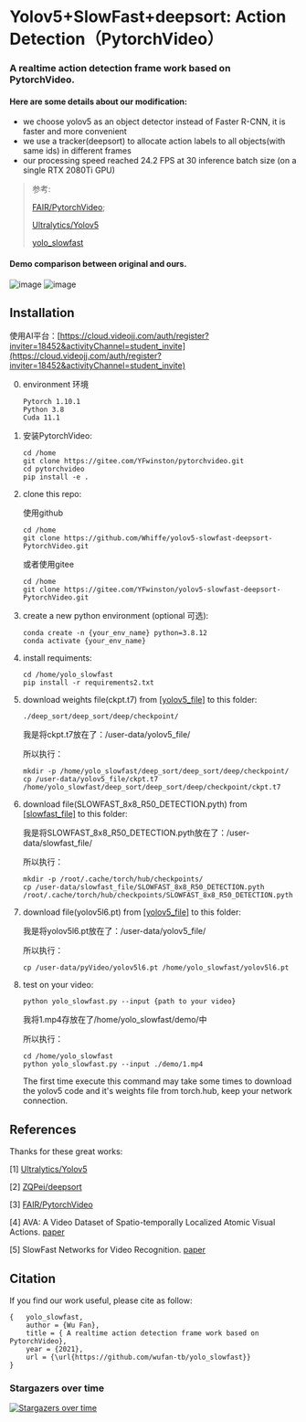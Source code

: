 # Yolov5+SlowFast+deepsort: Action Detection（PytorchVideo）
 

### A realtime action detection frame work based on PytorchVideo. 

#### Here are some details about our modification:

- we choose yolov5 as an object detector instead of Faster R-CNN, it is faster and more convenient
- we use a tracker(deepsort) to allocate action labels to all objects(with same ids) in different frames
- our processing speed reached 24.2 FPS at 30 inference batch size (on a single RTX 2080Ti GPU)

> 参考: 
> 
> [FAIR/PytorchVideo](https://github.com/facebookresearch/pytorchvideo); 
> 
> [Ultralytics/Yolov5](https://github.com/ultralytics/yolov5)
> 
> [yolo_slowfast](https://github.com/wufan-tb/yolo_slowfast)


#### Demo comparison between original and ours.



![image](https://img-blog.csdnimg.cn/92e00516f2984dfcb3ba4888fddde9dd.gif)
![image](https://img-blog.csdnimg.cn/c01edc763a744b9d8114b3973a4d0385.gif)


## Installation

使用AI平台：[https://cloud.videojj.com/auth/register?inviter=18452&activityChannel=student_invite](https://cloud.videojj.com/auth/register?inviter=18452&activityChannel=student_invite)

0. environment 环境
   ```
   Pytorch 1.10.1
   Python 3.8
   Cuda 11.1
   ```
1. 安装PytorchVideo:
   ```
   cd /home
   git clone https://gitee.com/YFwinston/pytorchvideo.git
   cd pytorchvideo
   pip install -e .
   ```
3. clone this repo:

   使用github
   ```
   cd /home
   git clone https://github.com/Whiffe/yolov5-slowfast-deepsort-PytorchVideo.git
   ```
   
   或者使用gitee
   
   ```
   cd /home
   git clone https://gitee.com/YFwinston/yolov5-slowfast-deepsort-PytorchVideo.git
   ```
   

2. create a new python environment (optional 可选):

   ```
   conda create -n {your_env_name} python=3.8.12
   conda activate {your_env_name}
   ```

3. install requiments:

   ```
   cd /home/yolo_slowfast
   pip install -r requirements2.txt
   ```
   
4. download weights file(ckpt.t7) from [[yolov5_file]](https://share.weiyun.com/xCgma1LG) to this folder:

   ```
   ./deep_sort/deep_sort/deep/checkpoint/
   ```
   
   我是将ckpt.t7放在了：/user-data/yolov5_file/
   
   所以执行：
   
   ```
   mkdir -p /home/yolo_slowfast/deep_sort/deep_sort/deep/checkpoint/
   cp /user-data/yolov5_file/ckpt.t7 /home/yolo_slowfast/deep_sort/deep_sort/deep/checkpoint/ckpt.t7
   ```
5. download file(SLOWFAST_8x8_R50_DETECTION.pyth) from [[slowfast_file]](https://share.weiyun.com/EUi4NvnM) to this folder:
   
   我是将SLOWFAST_8x8_R50_DETECTION.pyth放在了：/user-data/slowfast_file/
   
   所以执行：
   ```
   mkdir -p /root/.cache/torch/hub/checkpoints/ 
   cp /user-data/slowfast_file/SLOWFAST_8x8_R50_DETECTION.pyth /root/.cache/torch/hub/checkpoints/SLOWFAST_8x8_R50_DETECTION.pyth
   ```

6. download file(yolov5l6.pt) from [[yolov5_file]](https://share.weiyun.com/xCgma1LG) to this folder:

   我是将yolov5l6.pt放在了：/user-data/yolov5_file/
   
   所以执行：
   ```
   cp /user-data/pyVideo/yolov5l6.pt /home/yolo_slowfast/yolov5l6.pt
   ```

7. test on your video:

   ```
   python yolo_slowfast.py --input {path to your video}
   ```
   
   我将1.mp4存放在了/home/yolo_slowfast/demo/中
   
   所以执行：
   ```
   cd /home/yolo_slowfast
   python yolo_slowfast.py --input ./demo/1.mp4
   ```

   The first time execute this command may take some times to download the yolov5 code and it's weights file from torch.hub, keep your network connection.

## References

Thanks for these great works:

[1] [Ultralytics/Yolov5](https://github.com/ultralytics/yolov5)

[2] [ZQPei/deepsort](https://github.com/ZQPei/deep_sort_pytorch) 

[3] [FAIR/PytorchVideo](https://github.com/facebookresearch/pytorchvideo)

[4] AVA: A Video Dataset of Spatio-temporally Localized Atomic Visual Actions. [paper](https://arxiv.org/pdf/1705.08421.pdf)

[5] SlowFast Networks for Video Recognition. [paper](https://arxiv.org/pdf/1812.03982.pdf)

## Citation

If you find our work useful, please cite as follow:

```
{   yolo_slowfast,
    author = {Wu Fan},
    title = { A realtime action detection frame work based on PytorchVideo},
    year = {2021},
    url = {\url{https://github.com/wufan-tb/yolo_slowfast}}
}
```

### Stargazers over time

[![Stargazers over time](https://starchart.cc/wufan-tb/yolo_slowfast.svg)](https://starchart.cc/wufan-tb/yolo_slowfast)


